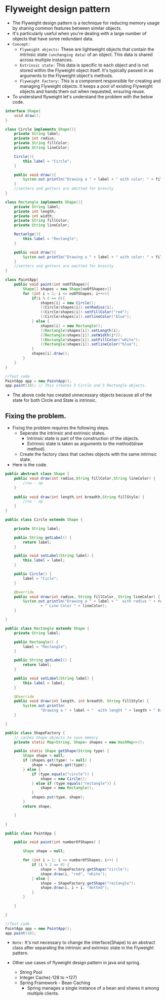 # Flyweight design pattern
- The Flyweight design pattern is a technique for reducing memory usage by sharing common features between similar objects.
- It's particularly useful when you're dealing with a large number of objects that have some redundant data.
- `Concept:`
  - `Flyweight objects:` These are lightweight objects that contain the intrinsic state `(unchanging data)` of an object. This data is 
    shared across multiple instances.
  - `Extrinsic state:` This data is specific to each object and is not stored within the Flyweight object itself. It's typically passed in 
    as arguments to the Flyweight object's methods.
  - `Flyweight Factory:` This is a component responsible for creating and managing Flyweight objects. It keeps a pool of existing Flyweight 
    objects and hands them out when requested, ensuring reuse.
- To understand flyweight let's understand the problem with the below code.
```java
interface Shape{
    void draw();
}

class Circle implements Shape(){
    private String label;
    private int radius;
    private String fillColor;
    private String lineColor;

    Circle(){
        this.label = "Circle";
    }

    public void draw(){
        System.out.println("Drawing a " + label + " with color: " + fillColor + " line color: " + lineColor + " and radius: " + radius);
    }
    //setters and getters are omitted for brevity
}

class Rectangle implements Shape(){
    private String label;
    private int length;
    private int width;
    private String fillColor;
    private String lineColor;

    Rectanlge(){
        this.label = "Rectangle";
    }

    public void draw(){
        System.out.println("Drawing a " + label + " with color: " + fillColor + " line color: " + lineColor + " length: " + length + " and width:" + width);
    }
    //setters and getters are omitted for brevity
}

class PaintApp{
    public void paint(int noOfShapes){
        Shape[] shapes = new Shape[noOfShapes+1]
        for (int i = 1; i <= noOfShapes; i++>){
            if(i % 2 == 0){
                shapes[i] = new Circle();
                ((Circle)shapes[i]).setRadius(i);
                ((Circle)shapes[i]).setFillColor("red");
                ((Circle)shapes[i]).setlineColor("blue");
            } else {
                shapes[i] = new Rectangle();
                ((Rectangle)shapes[i]).setLength(i);
                ((Rectangle)shapes[i]).setWidth(i*2);
                ((Rectangle)shapes[i]).setFillColor("white");
                ((Rectangle)shapes[i]).setlineColor("blue");
            }
            shapes[i].draw();
        }
    }
}

//Test code
PaintApp app = new PaintApp();
app.paint(10); // This creates 5 Circle and 5 Rectangle objects.
```
- The above code has created unnecessary objects because all of the state for both Circle and State is intrinsic.

## Fixing the problem.
- Fixing the problem requires the following steps.
  - Seperate the intrinsic and extrinsic states.
    - Intrinsic state is part of the construction of the objects.
    - Extrinsic state is taken as arguments to the method(draw method).
  - Create the factory class that caches objects with the same intrinsic state.
- Here is the code.
```java
public abstract class Shape {
	public void draw(int radius,String fillColor,String lineColor) {
		//no - op
	}
	
	public void draw(int length,int breadth,String fillStyle) {
		//no - op
	}
}

public class Circle extends Shape {

	private String label;

	public String getLabel() {
		return label;
	}

	public void setLabel(String label) {
		this.label = label;
	}

	public Circle() {
		label = "Cicle";
	}

	@Override
	public void draw(int radius, String fillColor, String lineColor) {
		System.out.println("Drawing a " + label + "  with radius " + radius + " Fill color " + fillColor
				+ " Line Color " + lineColor);
	}

}

public class Rectangle extends Shape {
	private String label;

	public Rectangle() {
		label = "Rectangle";
	}

	public String getLabel() {
		return label;
	}

	public void setLabel(String label) {
		this.label = label;
	}

	@Override
	public void draw(int length, int breadth, String fillStyle) {
		System.out.println(
				"Drawing a " + label + "  with lenght " + length + " Breadth " + breadth + " Fill Style " + fillStyle);
	}

}

public class ShapeFactory {
    // caches Shape objects to save memory
	private static Map<String, Shape> shapes = new HashMap<>();

	public static Shape getShape(String type) {
		Shape shape = null;
		if (shapes.get(type) != null) {
			shape = shapes.get(type);
		} else {
			if (type.equals("circle")) {
				shape = new Circle();
			} else if (type.equals("rectangle")) {
				shape = new Rectangle();
			}
			shapes.put(type, shape);
		}
		return shape;

	}

}

public class PaintApp {

	public void paint(int numberOfShapes) {

		Shape shape = null;

		for (int i = 1; i <= numberOfShapes; i++) {
			if (i % 2 == 0) {
				shape = ShapeFactory.getShape("circle");
				shape.draw(i, "red", "white");
			} else {
				shape = ShapeFactory.getShape("rectangle");
				shape.draw(i, i + i, "dotted");
			}
		}

	}

}

//Test code
PaintApp app = new PaintApp();
app.paint(10);
```
- `Note:` It's not necessary to change the interface(Shape) to an abstract class after separating the intrinsic and extrinsic state in the 
  Flyweight pattern.

- Other use cases of flyweight design pattern in java and spring.
  - String Pool
  - Integer Cache(-128 to +127)
  - Spring Framework - Bean Caching
    - Spring manages a single instance of a bean and shares it among multiple clients.
